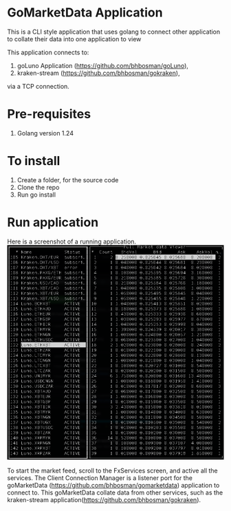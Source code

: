 # GoMarketData Application


This is a CLI style application that uses golang to connect other application to collate their data into one application to view

This application connects to:
1. goLuno Application (https://github.com/bhbosman/goLuno), 
2. kraken-stream (https://github.com/bhbosman/gokraken),

 
via a TCP connection. 

# Pre-requisites
1. Golang version 1.24

# To install
1. Create a folder, for the source code
2. Clone the repo
3. Run go install



# Run application

Here is a screenshot of a running application.
![screenshot](marketdata.png)

To start the market feed, scroll to the FxServices screen, and active all the services.
The Client Connection Manager is a listener port for the goMarketData (https://github.com/bhbosman/gomarketdata) application to connect to.
This goMarketData collate data from other services, such as the kraken-stream application(https://github.com/bhbosman/gokraken).



